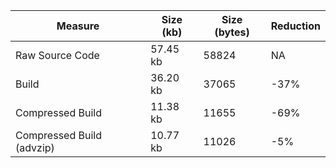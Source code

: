| Measure | Size (kb) | Size (bytes) | Reduction |
| --- | --- | --- | --- |
| Raw Source Code | 57.45 kb | 58824 | NA |
| Build | 36.20 kb | 37065 | -37% |
| Compressed Build | 11.38 kb | 11655 | -69% |
| Compressed Build (advzip) | 10.77 kb | 11026 | -5% |
